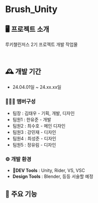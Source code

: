 # Brush_Unity


## 🖥️ 프로젝트 소개
루키챌린저스 2기 프로젝트 개발 작업물

<br>

## 🕰️ 개발 기간
* 24.04.01일 ~ 24.xx.xx일

### 🧑‍🤝‍🧑 맴버구성
 - 팀장  : 김태우 - 기획, 개발, 디자인
 - 팀원1 : 한유준 - 개발
 - 팀원2 : 최수호 - 메인 디자인
 - 팀원3 : 강민재 - 디자인
 - 팀원4 : 최성준 - 디자인
 - 팀원5 : 정유림 - 디자인

### ⚙️ 개발 환경
- **DEV Tools** : Unity, Rider, VS, VSC
- **Design Tools** : Blender, 등등 서술할 예정

## 📌 주요 기능
